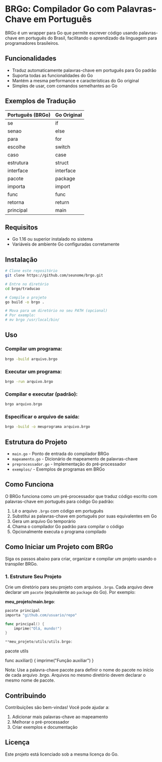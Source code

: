 # BRGo: Compilador Go com Palavras-Chave em Português

BRGo é um wrapper para Go que permite escrever código usando palavras-chave em português do Brasil, facilitando o aprendizado da linguagem para programadores brasileiros.

## Funcionalidades

- Traduz automaticamente palavras-chave em português para Go padrão
- Suporta todas as funcionalidades do Go
- Mantém a mesma performance e características do Go original
- Simples de usar, com comandos semelhantes ao Go

## Exemplos de Tradução

| Português (BRGo) | Go Original |
|------------------|------------|
| se               | if         |
| senao            | else       |
| para             | for        |
| escolhe          | switch     |
| caso             | case       |
| estrutura        | struct     |
| interface        | interface  |
| pacote           | package    |
| importa          | import     |
| func             | func       |
| retorna          | return     |
| principal        | main       |

## Requisitos

- Go 1.16 ou superior instalado no sistema
- Variáveis de ambiente Go configuradas corretamente

## Instalação

```bash
# Clone este repositório
git clone https://github.com/seunome/brgo.git

# Entre no diretório
cd brgo/traducao

# Compile o projeto
go build -o brgo .

# Mova para um diretório no seu PATH (opcional)
# Por exemplo:
# mv brgo /usr/local/bin/
```

## Uso

### Compilar um programa:

```bash
brgo -build arquivo.brgo
```

### Executar um programa:

```bash
brgo -run arquivo.brgo
```

### Compilar e executar (padrão):

```bash
brgo arquivo.brgo
```

### Especificar o arquivo de saída:

```bash
brgo -build -o meuprograma arquivo.brgo
```

## Estrutura do Projeto

- `main.go` - Ponto de entrada do compilador BRGo
- `mapeamento.go` - Dicionário de mapeamento de palavras-chave
- `preprocessador.go` - Implementação do pré-processador
- `exemplos/` - Exemplos de programas em BRGo

## Como Funciona

O BRGo funciona como um pré-processador que traduz código escrito com palavras-chave em português para código Go padrão:

1. Lê o arquivo `.brgo` com código em português
2. Substitui as palavras-chave em português por suas equivalentes em Go
3. Gera um arquivo Go temporário
4. Chama o compilador Go padrão para compilar o código
5. Opcionalmente executa o programa compilado

## Como Iniciar um Projeto com BRGo

Siga os passos abaixo para criar, organizar e compilar um projeto usando o transpiler BRGo.

### 1. Estruture Seu Projeto

Crie um diretório para seu projeto com arquivos `.brgo`. Cada arquivo deve declarar um `pacote` (equivalente ao `package` do Go). Por exemplo:

**meu_projeto/main.brgo**:

```go
pacote principal
importa "github.com/usuario/repo"

func principal() {
    imprime("Olá, mundo!")
}

**meu_projeto/utils/utils.brgo:

```
pacote utils

func auxiliar() {
    imprime("Função auxiliar")
}

Nota: Use a palavra-chave pacote para definir o nome do pacote no início de cada arquivo .brgo. Arquivos no mesmo diretório devem declarar o mesmo nome de pacote.


## Contribuindo

Contribuições são bem-vindas! Você pode ajudar a:

1. Adicionar mais palavras-chave ao mapeamento
2. Melhorar o pré-processador
3. Criar exemplos e documentação

## Licença

Este projeto está licenciado sob a mesma licença do Go.
